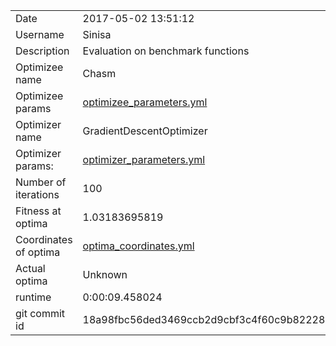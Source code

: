 | | |
| --- | --- |
| Date | 2017-05-02 13:51:12 |
| Username | Sinisa |
| Description | Evaluation on benchmark functions |
| Optimizee name | Chasm |
| Optimizee params |  <a href="optimizee_parameters.yml">optimizee_parameters.yml</a>  |
| Optimizer name | GradientDescentOptimizer |
| Optimizer params: |  <a href="optimizer_parameters.yml">optimizer_parameters.yml</a>  |
| Number of iterations | 100 |
| Fitness at optima | 1.03183695819 |
| Coordinates of optima |  <a href="optima_coordinates.yml">optima_coordinates.yml</a>  |
| Actual optima |  Unknown  |
| runtime | 0:00:09.458024 |
| git commit id | 18a98fbc56ded3469ccb2d9cbf3c4f60c9b82228 |